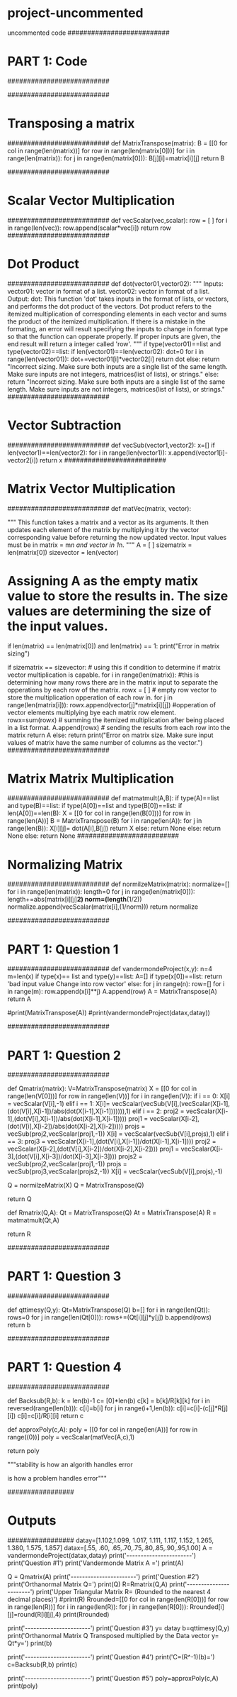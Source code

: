 # project-uncommented
uncommented code
##########################
# PART 1: Code
##########################

##########################
# Transposing a matrix 
##########################
def MatrixTranspose(matrix):
  B = [[0 for col in range(len(matrix))] for row in range(len(matrix[0]))] 
  for i in range(len(matrix)):
    for j in range(len(matrix[0])):
      B[j][i]=matrix[i][j]
  return B 

##########################
# Scalar Vector Multiplication
##########################
def vecScalar(vec,scalar):
  row = [ ]
  for i in range(len(vec)):
      row.append(scalar*vec[i])
  return row
##########################
# Dot Product 
########################## 
def dot(vector01,vector02):
  """
  Inputs:
    vector01: vector in format of a list.
    vector02: vector in format of a list.
  Output:
    dot:
  This function 'dot' takes inputs in the format of lists, or vectors, and performs the dot product of the vectors. Dot product refers to the itemized multiplication of corresponding elements in each vector and sums the product of the itemized multiplication. 
  If there is a mistake in the formating, an error will result specifying the inputs to change in format type so that the function can opperate properly. 
  If proper inputs are given, the end result will return a integer called 'row'.
  """
  if type(vector01)==list and type(vector02)==list:
    if len(vector01)==len(vector02):
      dot=0 
      for i in range(len(vector01)):
        dot+=vector01[i]*vector02[i]
      return dot
    else:
      return  "Incorrect sizing. Make sure both inputs are a single list of the same length. Make sure inputs are not integers, matrices(list of lists), or strings."
  else:
    return  "Incorrect sizing. Make sure both inputs are a single list of the same length. Make sure inputs are not integers, matrices(list of lists), or strings."
##########################
# Vector Subtraction
########################## 
def vecSub(vector1,vector2):
  x=[]
  if len(vector1)==len(vector2):
    for i in range(len(vector1)):
      x.append(vector1[i]-vector2[i])
    return x
##########################
# Matrix Vector Multiplication
##########################
def matVec(matrix, vector):
  
  """
  This function takes a matrix and a vector as its arguments. It then updates each element of the matrix by multiplying it by the vector corresponding value before returning the now updated vector. Input values must be in matrix = m*n and vector in 1*n.
  """
  A = [ ]
  sizematrix = len(matrix[0])
  sizevector = len(vector)
  # Assigning A as the empty matix value to store the results in. The size values are determining the size of the input values.
  if len(matrix) == len(matrix[0]) and len(matrix) == 1:
   print("Error in matrix sizing")

  if sizematrix == sizevector:
    # using this if condition to determine if matrix vector multiplication is capable.
    for i in range(len(matrix)):
      #this is determining how many rows there are in the matrix input to separate the opperations by each row of the matrix.
      rowx = [ ]
      # empty row vector to store the multiplication opperation of each row in.
      for j in range(len(matrix[i])):
       rowx.append(vector[j]*matrix[i][j])
       #opperation of vector elements multiplying bye each matrix row element.    
      rowx=sum(rowx)
      # summing the itemized multiplication after being placed in a list format.
      A.append(rowx)
      # sending the results from each row into the matrix
    return A
  else:
    return print("Error on matrix size. Make sure input values of matrix have the same number of columns as the vector.")
##########################
# Matrix Matrix Multiplication
##########################
def matmatmult(A,B):
  if type(A)==list and type(B)==list:
    if type(A[0])==list and type(B[0])==list:
      if len(A[0])==len(B):
        X = [[0 for col in range(len(B[0]))] for row in range(len(A))]
        B = MatrixTranspose(B)
        for i in range(len(A)):
          for j in range(len(B)):
            X[i][j]= dot(A[i],B[j])
        return X
      else:
        return None
    else:
      return None
  else: 
    return None
##########################
# Normalizing Matrix 
########################## 
def normilzeMatrix(matrix):
  normalize=[]
  for i in range(len(matrix)):
    length=0
    for j in range(len(matrix[0])):
      length+=abs(matrix[i][j]**2)
    norm=(length**(1/2))
    normalize.append(vecScalar(matrix[i],(1/norm)))
  return normalize

##########################
# PART 1: Question 1
##########################
def vandermondeProject(x,y):
  n=4
  m=len(x)
  if type(x)== list and type(y)==list:
    A=[]
    if type(x[0])==list:
      return 'bad input value Change into row vector'
    else:
      for j in range(n):
        row=[]
        for i in range(m):
          row.append(x[i]**j)
        A.append(row)
      A = MatrixTranspose(A)
      return A

#print(MatrixTranspose(A))
#print(vandermondeProject(datax,datay))

##########################
# PART 1: Question 2
##########################

def Qmatrix(matrix):
  V=MatrixTranspose(matrix)
  X = [[0 for col in range(len(V[0]))] for row in range(len(V))]
  for i in range(len(V)):
    if i == 0:
      X[i] = vecScalar(V[i],-1)
    elif i == 1:
      X[i]= vecScalar(vecSub(V[i],(vecScalar(X[i-1],(dot(V[i],X[i-1])/abs(dot(X[i-1],X[i-1])))))),1)
    elif i == 2:
      proj2 = vecScalar(X[i-1],(dot(V[i],X[i-1])/abs(dot(X[i-1],X[i-1]))))
      proj1 = vecScalar(X[i-2],(dot(V[i],X[i-2])/abs(dot(X[i-2],X[i-2]))))
      projs = vecSub(proj2,vecScalar(proj1,-1))
      X[i] = vecScalar(vecSub(V[i],projs),1)
    elif i == 3:
      proj3 = vecScalar(X[i-1],(dot(V[i],X[i-1])/dot(X[i-1],X[i-1])))
      proj2 = vecScalar(X[i-2],(dot(V[i],X[i-2])/dot(X[i-2],X[i-2])))
      proj1 = vecScalar(X[i-3],(dot(V[i],X[i-3])/dot(X[i-3],X[i-3])))
      projs2 = vecSub(proj2,vecScalar(proj1,-1))
      projs = vecSub(proj3,vecScalar(projs2,-1))
      X[i] = vecScalar(vecSub(V[i],projs),-1)
    
  
  Q = normilzeMatrix(X)
  Q = MatrixTranspose(Q)
   
  return Q

def Rmatrix(Q,A):
  Qt = MatrixTranspose(Q)
  At = MatrixTranspose(A)
  R = matmatmult(Qt,A)
  
  return R

##########################
# PART 1: Question 3
##########################

def qttimesy(Q,y):
  Qt=MatrixTranspose(Q)
  b=[]
  for i in range(len(Qt)):
    rows=0
    for j in range(len(Qt[0])):
      rows+=(Qt[i][j]*y[j])
    b.append(rows)
  return b

##########################
# PART 1: Question 4
##########################

def Backsub(R,b):
  k = len(b)-1
  c= [0]*len(b)
  c[k] = b[k]/R[k][k]
  for i in reversed(range(len(b))):
    c[i]=b[i]
    for j in range(i+1,len(b)):
      c[i]=c[i]-(c[j]*R[j][i])
      c[i]=c[i]/R[i][i]
  return c

def approxPoly(c,A):
  poly = [[0 for col in range(len(A))] for row in range((0))]
  poly = vecScalar(matVec(A,c),1)

  return poly



"""stability is how an algorith handles error
 
 
 is how a problem handles error"""




#################
# Outputs
#################
datay=[1.102,1.099, 1.017, 1.111, 1.117, 1.152, 1.265, 1.380, 1.575, 1.857]
datax=[.55, .60, .65,.70,.75,.80,.85,.90,.95,1.00]
A = vandermondeProject(datax,datay)
print('-----------------------')
print('Question #1')
print('Vandermonde Matrix A =')
print(A)

Q = Qmatrix(A)
print('-----------------------')
print('Question #2')
print('Orthanormal Matrix Q=')
print(Q)
R=Rmatrix(Q,A) 
print('-----------------------')
print('Upper Triangular Matrix R= (Rounded to the nearest 4 decimal places)')
#print(R)
Rrounded=[[0 for col in range(len(R[0]))] for row in range(len(R))]
for i in range(len(R)):
  for j in range(len(R[0])):
    Rrounded[i][j]=round(R[i][j],4)
print(Rrounded)

print('-----------------------')
print('Question #3')
y= datay
b=qttimesy(Q,y)
print('Orthanormal Matrix Q Transposed multiplied by the Data vector y= Qt*y=')
print(b)

print('-----------------------')
print('Question #4')
print('C=(R^-1)(b)=')
c=Backsub(R,b)
print(c)

print('-----------------------')
print('Question #5')
poly=approxPoly(c,A)
print(poly)
